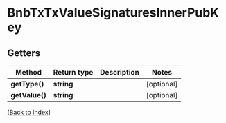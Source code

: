 # BnbTxTxValueSignaturesInnerPubKey

## Getters

Method | Return type | Description | Notes
------------ | ------------- | ------------- | -------------
**getType()** | **string** |  | [optional]
**getValue()** | **string** |  | [optional]

[[Back to Index]](../index.md)
